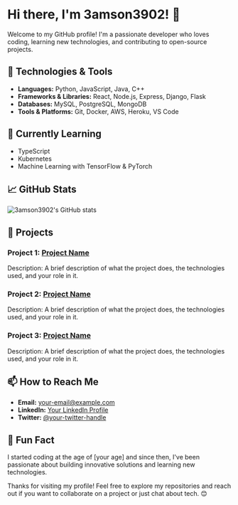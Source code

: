 # Hi there, I'm 3amson3902! 👋

Welcome to my GitHub profile! I'm a passionate developer who loves coding, learning new technologies, and contributing to open-source projects.

## 🔧 Technologies & Tools

- **Languages:** Python, JavaScript, Java, C++
- **Frameworks & Libraries:** React, Node.js, Express, Django, Flask
- **Databases:** MySQL, PostgreSQL, MongoDB
- **Tools & Platforms:** Git, Docker, AWS, Heroku, VS Code

## 🌱 Currently Learning

- TypeScript
- Kubernetes
- Machine Learning with TensorFlow & PyTorch

## 📈 GitHub Stats

![3amson3902's GitHub stats](https://github-readme-stats.vercel.app/api?username=3amson3902&show_icons=true&theme=radical)

## 💼 Projects

### Project 1: [Project Name](https://github.com/3amson3902/project-name)
Description: A brief description of what the project does, the technologies used, and your role in it.

### Project 2: [Project Name](https://github.com/3amson3902/project-name)
Description: A brief description of what the project does, the technologies used, and your role in it.

### Project 3: [Project Name](https://github.com/3amson3902/project-name)
Description: A brief description of what the project does, the technologies used, and your role in it.

## 📫 How to Reach Me

- **Email:** [your-email@example.com](mailto:your-email@example.com)
- **LinkedIn:** [Your LinkedIn Profile](https://www.linkedin.com/in/your-profile)
- **Twitter:** [@your-twitter-handle](https://twitter.com/your-twitter-handle)

## 🚀 Fun Fact

I started coding at the age of [your age] and since then, I've been passionate about building innovative solutions and learning new technologies.

Thanks for visiting my profile! Feel free to explore my repositories and reach out if you want to collaborate on a project or just chat about tech. 😊
